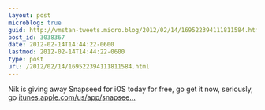 ```yaml
---
layout: post
microblog: true
guid: http://vmstan-tweets.micro.blog/2012/02/14/169522394111811584.html
post_id: 3038367
date: 2012-02-14T14:44:22-0600
lastmod: 2012-02-14T14:44:22-0600
type: post
url: /2012/02/14/169522394111811584.html
---
```

Nik is giving away Snapseed for iOS today for free, go get it now, seriously, go <a href="http://itunes.apple.com/us/app/snapseed/id439438619?mt=8&ign-mpt=uo%3D4">itunes.apple.com/us/app/snapsee…</a>

